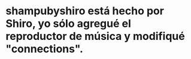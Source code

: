 # shampubyshiro está hecho por Shiro, yo sólo agregué el reproductor de música y modifiqué "connections".
